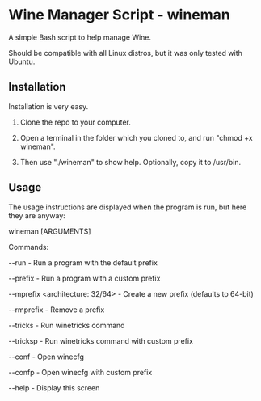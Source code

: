 # Wine Manager Script - wineman
A simple Bash script to help manage Wine.

Should be compatible with all Linux distros, but it was only tested with Ubuntu.

## Installation
Installation is very easy.

1. Clone the repo to your computer.

2. Open a terminal in the folder which you cloned to, and run "chmod +x wineman".

3. Then use "./wineman" to show help. Optionally, copy it to /usr/bin.

## Usage
The usage instructions are displayed when the program is run, but here they are anyway:

wineman [ARGUMENTS]

Commands:

--run <program> - Run a program with the default prefix

--prefix <prefix name> <program> - Run a program with a custom prefix

--mprefix <prefix name> <architecture: 32/64> - Create a new prefix (defaults to 64-bit)

--rmprefix <prefix name> - Remove a prefix

--tricks <trick name> - Run winetricks command

--tricksp <prefix> <trick name> - Run winetricks command with custom prefix

--conf - Open winecfg

--confp <prefix> - Open winecfg with custom prefix

--help - Display this screen
